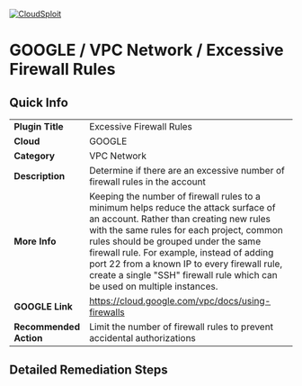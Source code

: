 [![CloudSploit](https://cloudsploit.com/img/logo-new-big-text-100.png "CloudSploit")](https://cloudsploit.com)

# GOOGLE / VPC Network / Excessive Firewall Rules

## Quick Info

| | |
|-|-|
| **Plugin Title** | Excessive Firewall Rules |
| **Cloud** | GOOGLE |
| **Category** | VPC Network |
| **Description** | Determine if there are an excessive number of firewall rules in the account |
| **More Info** | Keeping the number of firewall rules to a minimum helps reduce the attack surface of an account. Rather than creating new rules with the same rules for each project, common rules should be grouped under the same firewall rule. For example, instead of adding port 22 from a known IP to every firewall rule, create a single "SSH" firewall rule which can be used on multiple instances. |
| **GOOGLE Link** | https://cloud.google.com/vpc/docs/using-firewalls |
| **Recommended Action** | Limit the number of firewall rules to prevent accidental authorizations |

## Detailed Remediation Steps

